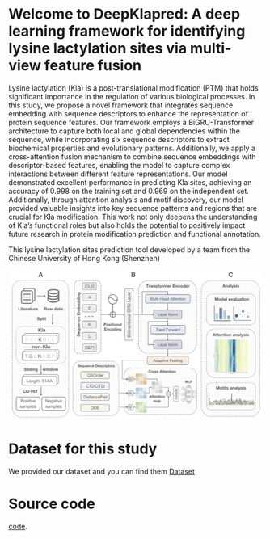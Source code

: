 # Welcome to DeepKlapred: A deep learning framework for identifying lysine lactylation sites via multi-view feature fusion
Lysine lactylation (Kla) is a post-translational modification (PTM) that holds significant importance in the regulation of various biological processes. In this study, we propose a novel framework that integrates sequence embedding with sequence descriptors to enhance the representation of protein sequence features. Our framework employs a BiGRU-Transformer architecture to capture both local and global dependencies within the sequence, while incorporating six sequence descriptors to extract biochemical properties and evolutionary patterns. Additionally, we apply a cross-attention fusion mechanism to combine sequence embeddings with descriptor-based features, enabling the model to capture complex interactions between different feature representations. Our model demonstrated excellent performance in predicting Kla sites, achieving an accuracy of 0.998 on the training set and 0.969 on the independent set. Additionally, through attention analysis and motif discovery, our model provided valuable insights into key sequence patterns and regions that are crucial for Kla modification. This work not only deepens the understanding of Kla’s functional roles but also holds the potential to positively impact future research in protein modification prediction and functional annotation.

This lysine lactylation sites prediction tool developed by a team from the Chinese University of Hong Kong (Shenzhen)

![The workflow of this study](https://github.com/GGCL7/DeepKlapred/blob/main/workflow.png)


# Dataset for this study
We provided our dataset and you can find them [Dataset]([https://github.com/GGCL7/AIP_MDL/tree/main/Dataset](https://github.com/GGCL7/DeepKlapred/tree/main/Data))

# Source code
[code]([https://github.com/GGCL7/AIP_MDL/tree/main/Model](https://github.com/GGCL7/DeepKlapred/tree/main/code)).
